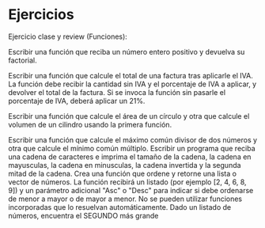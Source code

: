 # Ejercicios

Ejercicio clase y review (Funciones):

Escribir una función que reciba un número entero positivo y devuelva su factorial.

Escribir una función que calcule el total de una factura tras aplicarle el IVA. La función debe recibir la cantidad sin IVA y el porcentaje de IVA a aplicar, y devolver el total de la factura. Si se invoca la función sin pasarle el porcentaje de IVA, deberá aplicar un 21%.

Escribir una función que calcule el área de un círculo y otra que calcule el volumen de un cilindro usando la primera función.

Escribir una función que calcule el máximo común divisor de dos números y otra que calcule el mínimo común múltiplo.
Escribir un programa que reciba una cadena de caracteres e imprima el tamaño de la cadena, la cadena en mayusculas, la cadena en minusculas, la cadena invertida y la segunda mitad de la cadena.
Crea una función que ordene y retorne una lista o vector de números. La función recibirá un listado (por ejemplo [2, 4, 6, 8, 9]) y un parámetro adicional "Asc" o "Desc" para indicar si debe ordenarse de menor a mayor o de mayor a menor.  No se pueden utilizar funciones incorporadas que lo resuelvan
automáticamente.
Dado un listado de números, encuentra el SEGUNDO más grande
